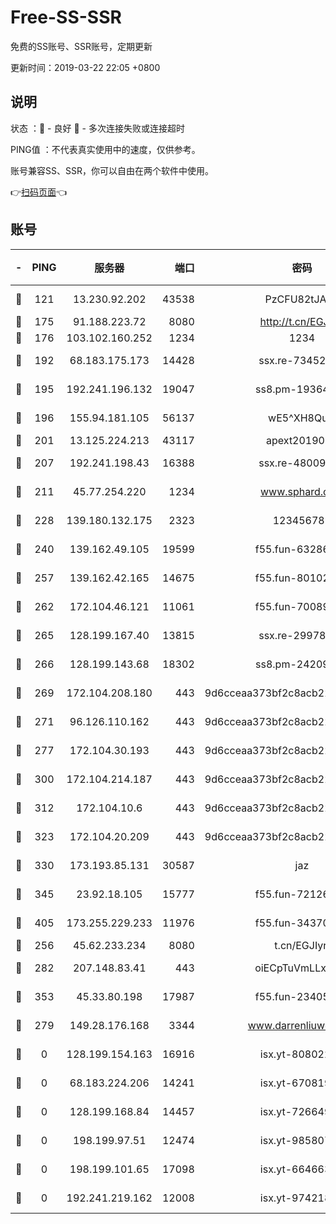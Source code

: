 # Free-SS-SSR

免费的SS账号、SSR账号，定期更新

更新时间：2019-03-22 22:05 +0800

## 说明

状态     ：🙂 - 良好 🙁 - 多次连接失败或连接超时

PING值   ：不代表真实使用中的速度，仅供参考。

账号兼容SS、SSR，你可以自由在两个软件中使用。

👉[扫码页面](https://liesauer.github.io/Free-SS-SSR/)👈

## 账号

|-|PING|服务器|端口|密码|加密方式|区域|
|:----:|:----:|:-----:|-----:|:----:|:----:|:----:|
|🙂|121|13.230.92.202|43538|PzCFU82tJAdZ|aes-256-cfb|JP|
|🙂|175|91.188.223.72|8080|http://t.cn/EGJIyrl|rc4-md5|RU|
|🙂|176|103.102.160.252|1234|1234|rc4-md5|JP|
|🙂|192|68.183.175.173|14428|ssx.re-73452986|aes-256-cfb|US|
|🙂|195|192.241.196.132|19047|ss8.pm-19364994|aes-256-cfb|US|
|🙂|196|155.94.181.105|56137|wE5^XH8Quw|aes-256-cfb|US|
|🙂|201|13.125.224.213|43117|apext2019005|chacha20|KR|
|🙂|207|192.241.198.43|16388|ssx.re-48009112|aes-256-cfb|US|
|🙂|211|45.77.254.220|1234|www.sphard.com|aes-256-cfb|SG|
|🙂|228|139.180.132.175|2323|123456789|aes-256-cfb|SG|
|🙂|240|139.162.49.105|19599|f55.fun-63286751|aes-256-cfb|SG|
|🙂|257|139.162.42.165|14675|f55.fun-80102385|aes-256-cfb|SG|
|🙂|262|172.104.46.121|11061|f55.fun-70089612|aes-256-cfb|SG|
|🙂|265|128.199.167.40|13815|ssx.re-29978832|aes-256-cfb|SG|
|🙂|266|128.199.143.68|18302|ss8.pm-24209175|aes-256-cfb|SG|
|🙂|269|172.104.208.180|443|9d6cceaa373bf2c8acb22e60b6a58be6|aes-256-cfb|US|
|🙂|271|96.126.110.162|443|9d6cceaa373bf2c8acb22e60b6a58be6|aes-256-cfb|US|
|🙂|277|172.104.30.193|443|9d6cceaa373bf2c8acb22e60b6a58be6|aes-256-cfb|US|
|🙂|300|172.104.214.187|443|9d6cceaa373bf2c8acb22e60b6a58be6|aes-256-cfb|US|
|🙂|312|172.104.10.6|443|9d6cceaa373bf2c8acb22e60b6a58be6|aes-256-cfb|US|
|🙂|323|172.104.20.209|443|9d6cceaa373bf2c8acb22e60b6a58be6|aes-256-cfb|US|
|🙂|330|173.193.85.131|30587|jaz|aes-256-cfb|US|
|🙂|345|23.92.18.105|15777|f55.fun-72126030|aes-256-cfb|US|
|🙂|405|173.255.229.233|11976|f55.fun-34370951|aes-256-cfb|US|
|🙂|256|45.62.233.234|8080|t.cn/EGJIyrl|rc4-md5|CA|
|🙂|282|207.148.83.41|443|oiECpTuVmLLxk4Ts|aes-256-cfb|AU|
|🙂|353|45.33.80.198|17987|f55.fun-23405054|aes-256-cfb|US|
|🙁|279|149.28.176.168|3344|www.darrenliuwei.com|aes-256-cfb|AU|
|🙁|0|128.199.154.163|16916|isx.yt-80802221|aes-256-cfb|SG|
|🙁|0|68.183.224.206|14241|isx.yt-67081924|aes-256-cfb|SG|
|🙁|0|128.199.168.84|14457|isx.yt-72664924|aes-256-cfb|SG|
|🙁|0|198.199.97.51|12474|isx.yt-98580755|aes-256-cfb|US|
|🙁|0|198.199.101.65|17098|isx.yt-66466374|aes-256-cfb|US|
|🙁|0|192.241.219.162|12008|isx.yt-97421893|aes-256-cfb|US|
